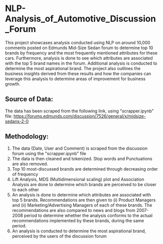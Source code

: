 # NLP-Analysis_of_Automotive_Discussion_Forum

This project showcases analysis conducted using NLP on around 10,000 comments posted on Edmunds Mid-Size Sedan forum to determine top 10 brands by frequency and the most frequently mentioned attributes for these cars. Furthermore, analysis is done to see which attributes are associated with the top 5 brand names in the forum. Additional analysis is conducted to determine the most aspirational brand. The project also outlines the business insights derived from these results and how the companies can leverage this analysis to determine areas of improvement for business growth.

## Source of Data:
The data has been scraped from the following link, using "scrapper.ipynb" file:
https://forums.edmunds.com/discussion/7526/general/x/midsize-sedans-2-0

## Methodology:
1. The data (Date, User and Comment) is scraped from the discussion forum using the "scrapper.ipynb" file
2. The data is then cleaned and tokenized. Stop words and Punctuations are also removed. 
3. Top 10 most-discussed brands are determined through decreasing order of frequency
4. Lift Analysis, MDS (Multidimensional scaling) plot and Association Analysis are done to determine which brands are perceived to be closer to each other
5. An analysis is done to determine which attributes are associated with top 5 brands. Recommendations are then given to (i) Product Managers and (ii) Marketing/Advertising Managers of each of these brands. The recommendations are also compared to news and blogs from 2007-2008 period to determine whether the analysis conforms to the actual recommendations implemented by these brands, during the same period.
6. An analysis is conducted to determine the most aspirational brand, perceived by the users of the discussion forum
